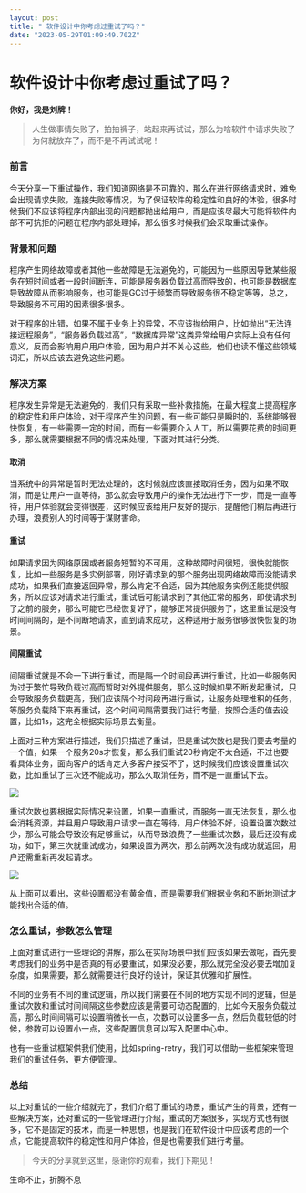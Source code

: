 ```yaml
---
layout: post
title: " 软件设计中你考虑过重试了吗？"
date: "2023-05-29T01:09:49.702Z"
---
```

软件设计中你考虑过重试了吗？
==============

**你好，我是刘牌！**

> 人生做事情失败了，拍拍裤子，站起来再试试，那么为啥软件中请求失败了为何就放弃了，而不是不再试试呢！

### 前言

今天分享一下重试操作，我们知道网络是不可靠的，那么在进行网络请求时，难免会出现请求失败，连接失败等情况，为了保证软件的稳定性和良好的体验，很多时候我们不应该将程序内部出现的问题都抛出给用户，而是应该尽最大可能将软件内部不可抗拒的问题在程序内部处理掉，那么很多时候我们会采取重试操作。

### 背景和问题

程序产生网络故障或者其他一些故障是无法避免的，可能因为一些原因导致某些服务在短时间或者一段时间断连，可能是服务器负载过高而导致的，也可能是数据库导致故障从而影响服务，也可能是GC过于频繁而导致服务很不稳定等等，总之，导致服务不可用的因素很多很多。

对于程序的出错，如果不属于业务上的异常，不应该抛给用户，比如抛出“无法连接远程服务”，“服务器负载过高”，“数据库异常”这类异常给用户实际上没有任何意义，反而会影响用户用户体验，因为用户并不关心这些，他们也读不懂这些领域词汇，所以应该去避免这些问题。

### 解决方案

程序发生异常是无法避免的，我们只有采取一些补救措施，在最大程度上提高程序的稳定性和用户体验，对于程序产生的问题，有一些可能只是瞬时的，系统能够很快恢复，有一些需要一定的时间，而有一些需要介入人工，所以需要花费的时间更多，那么就需要根据不同的情况来处理，下面对其进行分类。

#### 取消

当系统中的异常是暂时无法处理的，这时候就应该直接取消任务，因为如果不取消，而是让用户一直等待，那么就会导致用户的操作无法进行下一步，而是一直等待，用户体验就会变得很差，这时候应该给用户友好的提示，提醒他们稍后再进行办理，浪费别人的时间等于谋财害命。

#### 重试

如果请求因为网络原因或者服务短暂的不可用，这种故障时间很短，很快就能恢复，比如一些服务是多实例部署，刚好请求到的那个服务出现网络故障而没能请求成功，如果我们直接返回异常，那么肯定不合适，因为其他服务实例还能提供服务，所以应该对请求进行重试，重试后可能请求到了其他正常的服务，即使请求到了之前的服务，那么可能它已经恢复好了，能够正常提供服务了，这里重试是没有时间间隔的，是不间断地请求，直到请求成功，这种适用于服务很够很快恢复的场景。

#### 间隔重试

间隔重试就是不会一下进行重试，而是隔一个时间段再进行重试，比如一些服务因为过于繁忙导致负载过高而暂时对外提供服务，那么这时候如果不断发起重试，只会导致服务负载更高，我们应该隔个时间段再进行重试，让服务处理堆积的任务，等服务负载降下来再重试，这个时间间隔需要我们进行考量，按照合适的值去设置，比如1s，这完全根据实际场景去衡量。

上面对三种方案进行描述，我们只描述了重试，但是重试次数也是我们要去考量的一个值，如果一个服务20s才恢复，那么我们重试20秒肯定不太合适，不过也要看具体业务，面向客户的话肯定大多客户接受不了，这时候我们应该设置重试次数，比如重试了三次还不能成功，那么久取消任务，而不是一直重试下去。

![](https://files.mdnice.com/user/32644/c28d7784-0bdb-4536-a676-5db3cb2a4bb1.png)

重试次数也要根据实际情况来设置，如果一直重试，而服务一直无法恢复，那么也会消耗资源，并且用户导致用户请求一直在等待，用户体验不好，设置设置次数过少，那么可能会导致没有足够重试，从而导致浪费了一些重试次数，最后还没有成功，如下，第三次就重试成功，如果设置为两次，那么前两次没有成功就返回，用户还需重新再发起请求。

![](https://files.mdnice.com/user/32644/1bab70e2-9f33-4d4b-9012-c1c4f712ed6d.png)

从上面可以看出，这些设置都没有黄金值，而是需要我们根据业务和不断地测试才能找出合适的值。

### 怎么重试，参数怎么管理

上面对重试进行一些理论的讲解，那么在实际场景中我们应该如果去做呢，首先要考虑我们的业务中是否真的有必要重试，如果没必要，那么就完全没必要去增加复杂度，如果需要，那么就需要进行良好的设计，保证其优雅和扩展性。

不同的业务有不同的重试逻辑，所以我们需要在不同的地方实现不同的逻辑，但是重试次数和重试时间间隔这些参数应该是需要可动态配置的，比如今天服务负载过高，那么时间间隔可以设置稍微长一点，次数可以设置多一点，然后负载较低的时候，参数可以设置小一点，这些配置信息可以写入配置中心中。

也有一些重试框架供我们使用，比如spring-retry，我们可以借助一些框架来管理我们的重试任务，更方便管理。

### 总结

以上对重试的一些介绍就完了，我们介绍了重试的场景，重试产生的背景，还有一些解决方案，还对重试的一些管理进行介绍，重试的方案很多，实现方式也有很多，它不是固定的技术，而是一种思想，也是我们在软件设计中应该考虑的一个点，它能提高软件的稳定性和用户体验，但是也需要我们进行考量。

> 今天的分享就到这里，感谢你的观看，我们下期见！

生命不止，折腾不息